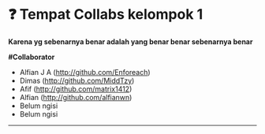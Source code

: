 # ❓ Tempat Collabs kelompok 1

<b>Karena yg sebenarnya benar adalah yang benar benar sebenarnya benar</b>

<b>#Collaborator</b>

- Alfian J A (http://github.com/Enforeach)
- Dimas (http://github.com/MiddTzy)
- Afif (http://github.com/matrix1412)
- Alfian (http://github.com/alfianwn)
- Belum ngisi
- Belum ngisi
***